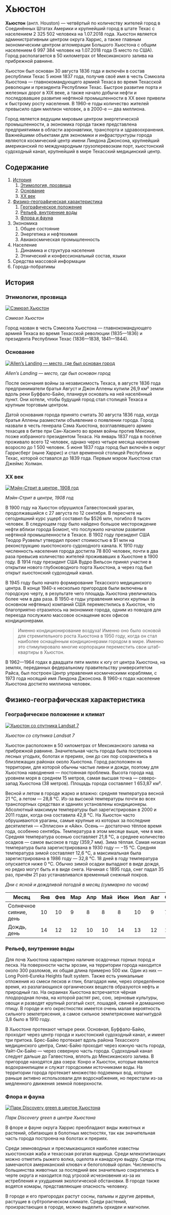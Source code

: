 # Хьюстон

**Хьюстон** (англ. Houston) — четвёртый по количеству жителей город в Соединённых Штатах Америки и крупнейший город в штате Техас с населением 2 325 502 человека на 1.07.2018 года. Хьюстон является административным центром округа Харрис, а также главным экономическим центром агломерации Большого Хьюстона с общим населением 6 997 384 человек на 1.07.2018 года (5 место по США). Город располагается в 50 километрах от Мексиканского залива на прибрежной равнине.

Хьюстон был основан 30 августа 1836 года и включён в состав республики Техас 5 июня 1837 года, получив своё имя в честь Сэмюэла Хьюстона — главнокомандующего армией Техаса во время Техасской революции и президента Республики Техас. Быстрое развитие порта и железных дорог в XIX веке, а также начало добычи нефти и последовавшее развитие нефтяной промышленности в XX веке привели к быстрому росту населения. В 1960-е годы количество жителей превысило один миллион человек, а в 2000-е — два миллиона.

Город является ведущим мировым центром энергетической промышленности, а экономика города также представлена предприятиями в области аэронавтики, транспорта и здравоохранения. Важнейшими объектами для экономики и инфраструктуры города являются космический центр имени Линдона Джонсона, крупнейший американский по международным грузоперевозкам порт, хьюстонский судоходный канал, крупнейший в мире Техасский медицинский центр.

## Содержание

1. [История](#история)
    1. [Этимология, прозвища](#этимология-прозвища)
    1. [Основание](#основание)
    1. [XX век](#xx-век)
1. [Физико-географическая характеристика](#физико-географическая-характеристика)
    1. [Географическое положение](#географическое-положение)
    1. [Рельеф, внутренние воды](#рельеф-внутренние-воды)
    1. [Флора и фауна](#флора-и-фауна)
1. Экономика
    1. Общее состояние
    1. Энергетика и нефтехимия
    1. Авиакосмическая промышленность
1. Население
    1. Динамика и структура населения
    1. Этнический и конфессиональный состав, языки
1. Средства массовой информации
1. Города-побратимы

## История

### Этимология, прозвища
[![Сэмюэл Хьюстон](small/1.jpg)](big/1.jpg)

*Сэмюэл Хьюстон*

Город назван в честь Сэмюэла Хьюстона — главнокомандующего армией Техаса во время Техасской революции (1835—1836) и президента Республики Техас (1836—1838, 1841—1844).

### Основание
[![Allen’s Landing — место, где был основан город](small/2.jpg)](big/2.jpg)

*Allen’s Landing — место, где был основан город*

После окончания войны за независимость Техаса, в августе 1836 года предприниматели братья Август и Джон Аллены купили 26,9 км² земли вдоль реки Буффало-Байю, планируя основать на ней населённый пункт. Они хотели, чтобы будущий город стал столицей Техаса и крупным торговым центром.

Датой основания города принято считать 30 августа 1836 года, когда братья Аллены разместили объявление о появлении города. Город назвали в честь генерала Сэма Хьюстона, возглавлявшего армию техасцев в битве при Сан-Хасинто во время войны против Мексики, позже избранного президентом Техаса. На январь 1837 года в посёлке проживало всего 12 человек, однако через четыре месяца население возросло до 1 500 человек. 5 июня 1837 года город был включён в округ Гаррисберг (ныне Харрис) и стал временной столицей Республики Техас, которой оставался до 1839 года. Первым мэром Хьюстона стал Джеймс Холман.


### XX век
[![Мэйн-Стрит в центре, 1908 год](small/3.jpg)](big/3.jpg)

*Мэйн-Стрит в центре, 1908 год*

В 1900 году на Хьюстон обрушился Галвестонский ураган, продолжавшийся с 27 августа по 12 сентября. В пересчете на сегодняшний курс ущерб составил бы $526 млн, погибло 8 тысяч человек. В следующем году было найдено большое месторождение нефти вблизи города Бомонт, что послужило началом развития нефтяной промышленности в Техасе. В 1902 году президент США Теодор Рузвельт утвердил проект стоимостью в $1 млн на реконструкцию хьюстонского судоходного канала. К 1910 году численность населения города достигла 78 800 человек, почти в два раза превысив количество жителей проживавших в Хьюстоне в 1900 году. В 1914 году президент США Вудро Вильсон принял участие в открытии нового глубоководного порта Хьюстона, а через год был открыт хьюстонский судоходный канал.

В 1945 году было начато формирование Техасского медицинского центра. В конце 1940-х несколько пригородов были включены в городскую черту, в результате чего площадь Хьюстона увеличилась более чем в два раза. В 1950-е годы управления многих крупных (в основном нефтяных) компаний США переместились в Хьюстон, что благоприятно отразилось на экономике города, одним из поводов для переезда послужило массовое оснащение всех офисов кондиционерами.

>    Именно кондиционирование воздуха! Именно оно было основой для стремительного роста Хьюстона в 1950 году, когда он стал наиболее оснащённым кондиционерами городом в мире. Именно это стимулировало многие корпорации переместить свои штаб-квартиры в Хьюстон.

В 1962—1964 годах в двадцати пяти милях к югу от центра Хьюстона, на землях, переданных федеральному правительству университетом Райса, был построен Центр управления космическими кораблями, с 1973 года носящий имя Линдона Джонсона. В 1960-х годах население Хьюстона достигло миллиона человек.

## Физико-географическая характеристика

###  Географическое положение и климат
[![Хьюстон со спутника Landsat 7](small/4.jpg)](big/4.jpg)

*Хьюстон со спутника Landsat 7*

Хьюстон расположен в 50 километрах от Мексиканского залива на прибрежной равнине. Значительная часть города была построена на лесных угодьях, болотах и прериях, они до сих пор сохранились в близлежащих районах около Хьюстона. Город расположен на территории, для которой обычны частые ливни и дожди, поэтому для Хьюстона наводнения — постоянная проблема. Высота города над уровнем моря в среднем 15 метров, самая высшая точка — северо-запад Хьюстона (38 метров). Площадь города составляет 1 653,87 км².

Весной и летом в городе жарко и влажно: средняя температура весной 21 °C, а летом — 28,8 °C. Из-за высокой температуры почти во всех транспортных средствах и зданиях установлены кондиционеры. Абсолютный максимум температуры был зарегистрирован в 2000 и 2011 годах, когда она составила 42,8 °C. На Хьюстон часто обрушиваются ураганы, самые крупные из которых за последние десятилетия — «Эллисон» и «Айк». Осень — достаточно тёплое время года, особенно сентябрь. Температура в этом месяце выше, чем в мае. Средняя температура осенью составляет 21,8 °C, а среднее количество осадков — самое высокое в году (359,7 мм). Зима тёплая. Самая низкая температура была зарегистрирована в 1930 году — −15 °C. Средняя температура зимой составляет 12,6 °C, а максимальная была зарегистрирована в 1986 году — 32,8 °C. 18 дней в году температура опускается ниже 0 °C. Обычно зимой осадки выпадают в виде дождя, но редко могут быть и в виде снега. Начиная с 1895 года, снег падал 35 раз, причём 21 раз устанавливался временный снежный покров.

*Дни с ясной и дождливой погодой в месяц (суммарно по часам)*

| Месяц | Янв | Фев | Мар | Апр | Май | Июн | Июл | Авг | Сен | Окт | Ноя | Дек | Год |
| ---   | --- | --- | --- | --- | --- | --- | --- | --- | --- | --- | --- | --- | --- |
| Солнечное сияние, день | 10 | 10 | 9 | 8 | 8 | 8 | 10 | 9 | 7 | 7 | 8 | 9 | 106 |
| Дождь, день | 14 | 12 | 12 | 10 | 10 | 14 | 13 | 12 | 10 | 9 | 10 | 12 | 136 |

### Рельеф, внутренние воды
Для почв Хьюстона характерно наличие осадочных горных пород и песка. На поверхности часты эрозии, на территории города находится около 300 разломов, их общая длина примерно 500 км. Один из них — Long Point–Eureka Heights fault system. Также есть уникальные отложения из смеси песков и глин, благодаря ним, через определённое время, из разлагающихся органических веществ образуются нефть и природный газ. На окраинах Хьюстона встречается чёрная плодородная почва, на которой растят рис, сою, зерновые культуры, овощи и разводят крупный рогатый скот, лошадей, свиней и домашнюю птицу. В городе и его окрестностях имеется очень малая вероятность сильного землетрясения, а самое сильное землетрясение магнитудой 3,8 было в 1910 году.

В Хьюстоне протекают четыре реки. Основная, Буффало-Байю, проходит через центр города и хьюстонский судоходный канал, и имеет три притока. Брес-Байю протекает вдоль района Техасского медицинского центра, Симс-Байю проходит через южную часть города, Уайт-Ок-Байю — через северную часть города. Судоходный канал следует дальше до Галвестона, вплоть до Мексиканского залива. В пригороде находятся два озера: Конро и Хьюстон, которые являются водохранилищем и служат городскими источниками воды. На территории города протекает множество подземных вод, которые раньше активно использовали для водоснабжения, но перестали из-за медленного движения земной поверхности.

###  Флора и фауна
[![Парк Discovery green в центре Хьюстона](small/5.jpg)](big/5.jpg)

*Парк Discovery green в центре Хьюстона*

В флоре и фауне округа Харрис преобладают виды животных и растений, обитающих в болотных местностях, так как значительная часть города построена на болотах и прериях.

Среди земноводных и пресмыкающихся наиболее известны хьюстонская жаба и техасская рогатая ящерица. Среди млекопитающих можно отметить рыжего волка, оцелота и канадскую выдру. Среди птиц замечаются американский клювач и белоголовый орлан. Численность большинства животных за последний век значительно сократилась в черте округа и находится под угрозой исчезновения из-за их истребления и ухудшения экологической обстановки. В городе также водятся комары, представляющие опасность человеку.

В городе и его пригородах растут сосны, пальмы и другие деревья, растущие в субтропическом климате. Среди растений, произрастающих в городе, можно выделить орхидеи и магнолии.
